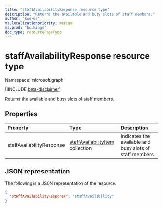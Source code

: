 ```yaml
---
title: "staffAvailabilityResponse resource type"
description: "Returns the available and busy slots of staff members."
author: "kwekua"
ms.localizationpriority: medium
ms.prod: "bookings"
doc_type: resourcePageType
---
```


# staffAvailabilityResponse resource type

Namespace: microsoft.graph

 [!INCLUDE [beta-disclaimer](../../includes/beta-disclaimer.md)]

Returns the available and busy slots of staff members.

## Properties

| Property  | Type |Description|
|:---------------|:--------|:----------|
|staffAvailabilityResponse|[staffAvailabilityItem](bookingstaffavailabilityitem.md) collection |Indicates the available and busy slots of staff members.|

## JSON representation

The following is a JSON representation of the resource.

``` json
{
  "staffAvailabilityResponse": "staffAvailability"
}
```
